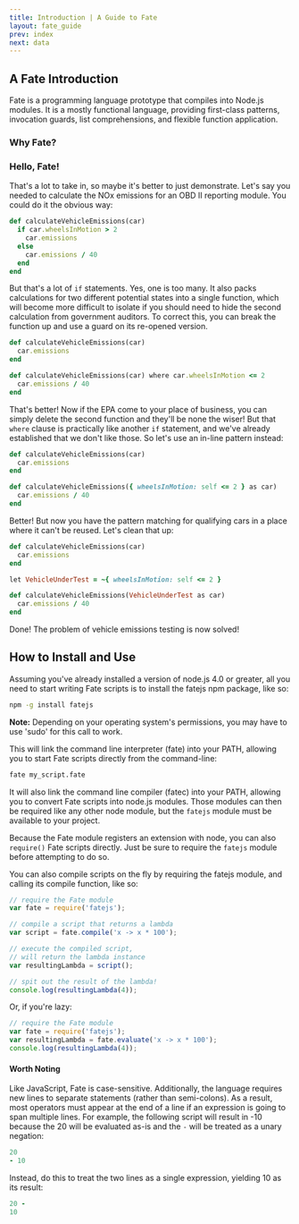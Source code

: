 ```yaml
---
title: Introduction | A Guide to Fate
layout: fate_guide
prev: index
next: data
---
```

## A Fate Introduction
Fate is a programming language prototype that compiles into Node.js modules.  It is a mostly functional language, providing first-class patterns, invocation guards, list comprehensions, and flexible function application.

### Why Fate?

### Hello, Fate!
That's a lot to take in, so maybe it's better to just demonstrate.  Let's say you needed to calculate the NOx emissions for an OBD II reporting module.  You could do it the obvious way:

```ruby
def calculateVehicleEmissions(car)
  if car.wheelsInMotion > 2
    car.emissions
  else
    car.emissions / 40
  end
end
```

But that's a lot of `if` statements.  Yes, one is too many.  It also packs calculations for two different potential states into a single function, which will become more difficult to isolate if you should need to hide the second calculation from government auditors.  To correct this, you can break the function up and use a guard on its re-opened version.

```ruby
def calculateVehicleEmissions(car)
  car.emissions
end

def calculateVehicleEmissions(car) where car.wheelsInMotion <= 2
  car.emissions / 40
end
```

That's better!  Now if the EPA come to your place of business, you can simply delete the second function and they'll be none the wiser!  But that `where` clause is practically like another `if` statement, and we've already established that we don't like those.  So let's use an in-line pattern instead:

```ruby
def calculateVehicleEmissions(car)
  car.emissions
end

def calculateVehicleEmissions({ wheelsInMotion: self <= 2 } as car)
  car.emissions / 40
end
```

Better!  But now you have the pattern matching for qualifying cars in a place where it can't be reused.  Let's clean that up:

```ruby
def calculateVehicleEmissions(car)
  car.emissions
end

let VehicleUnderTest = ~{ wheelsInMotion: self <= 2 }

def calculateVehicleEmissions(VehicleUnderTest as car)
  car.emissions / 40
end
```

Done!  The problem of vehicle emissions testing is now solved!

## How to Install and Use
Assuming you've already installed a version of node.js 4.0 or greater, all you need to start writing Fate scripts is to install the fatejs npm package, like so:

```bash
npm -g install fatejs
```

**Note:** Depending on your operating system's permissions, you may have to use 'sudo' for this call to work.


This will link the command line interpreter (fate) into your PATH, allowing you to start Fate scripts directly from the command-line:

```bash
fate my_script.fate
```

It will also link the command line compiler (fatec) into your PATH, allowing you to convert Fate scripts into node.js modules.  Those modules can then be required like any other node module, but the `fatejs` module must be available to your project.

Because the Fate module registers an extension with node, you can also `require()` Fate scripts directly.  Just be sure to require the `fatejs` module before attempting to do so.

You can also compile scripts on the fly by requiring the fatejs module, and calling its compile function, like so:

```javascript
// require the Fate module
var fate = require('fatejs');

// compile a script that returns a lambda
var script = fate.compile('x -> x * 100');

// execute the compiled script, 
// will return the lambda instance
var resultingLambda = script();

// spit out the result of the lambda!
console.log(resultingLambda(4));
```

Or, if you're lazy:

```javascript
// require the Fate module
var fate = require('fatejs');
var resultingLambda = fate.evaluate('x -> x * 100');
console.log(resultingLambda(4));
```

#### Worth Noting
Like JavaScript, Fate is case-sensitive.  Additionally, the language requires new lines to separate statements (rather than semi-colons).  As a result, most operators must appear at the end of a line if an expression is going to span multiple lines.  For example, the following script will result in -10 because the 20 will be evaluated as-is and the `-` will be treated as a unary negation:

```ruby
20
- 10
```

Instead, do this to treat the two lines as a single expression, yielding 10 as its result:

```ruby
20 -
10
```
